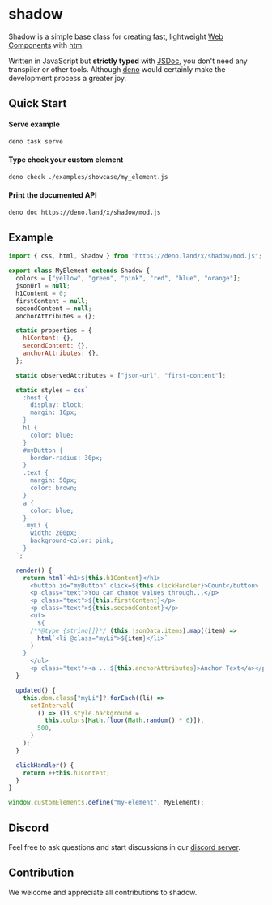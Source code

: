 # shadow

Shadow is a simple base class for creating fast, lightweight
[Web Components](https://developer.mozilla.org/en-US/docs/Web/Web_Components)
with [htm](https://github.com/developit/htm).

Written in JavaScript but **strictly typed** with
[JSDoc](https://www.typescriptlang.org/docs/handbook/jsdoc-supported-types.html),
you don't need any transpiler or other tools. Although
[deno](https://deno.land/) would certainly make the development process a
greater joy.

## Quick Start

#### Serve example

```bash
deno task serve
```

#### Type check your custom element

```bash
deno check ./examples/showcase/my_element.js
```

#### Print the documented API

```bash
deno doc https://deno.land/x/shadow/mod.js
```

## Example

```javascript
import { css, html, Shadow } from "https://deno.land/x/shadow/mod.js";

export class MyElement extends Shadow {
  colors = ["yellow", "green", "pink", "red", "blue", "orange"];
  jsonUrl = null;
  h1Content = 0;
  firstContent = null;
  secondContent = null;
  anchorAttributes = {};

  static properties = {
    h1Content: {},
    secondContent: {},
    anchorAttributes: {},
  };

  static observedAttributes = ["json-url", "first-content"];

  static styles = css`
    :host {
      display: block;
      margin: 16px;
    }
    h1 {
      color: blue;
    }
    #myButton {
      border-radius: 30px;
    }
    .text {
      margin: 50px;
      color: brown;
    }
    a {
      color: blue;
    }
    .myLi {
      width: 200px;
      background-color: pink;
    }
  `;

  render() {
    return html`<h1>${this.h1Content}</h1>
      <button id="myButton" click=${this.clickHandler}>Count</button>
      <p class="text">You can change values through...</p>
      <p class="text">${this.firstContent}</p>
      <p class="text">${this.secondContent}</p>
      <ul>
        ${
      /**@type {string[]}*/ (this.jsonData.items).map((item) =>
        html`<li @class="myLi">${item}</li>`
      )
    }
      </ul>
      <p class="text"><a ...${this.anchorAttributes}>Anchor Text</a></p>`;
  }

  updated() {
    this.dom.class["myLi"]?.forEach((li) =>
      setInterval(
        () => (li.style.background =
          this.colors[Math.floor(Math.random() * 6)]),
        500,
      )
    );
  }

  clickHandler() {
    return ++this.h1Content;
  }
}

window.customElements.define("my-element", MyElement);
```

## Discord

Feel free to ask questions and start discussions in our
[discord server](https://discord.gg/M9czFXrX).

## Contribution

We welcome and appreciate all contributions to shadow.
